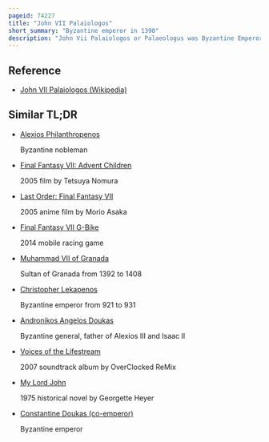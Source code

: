 ```yaml
---
pageid: 74227
title: "John VII Palaiologos"
short_summary: "Byzantine emperor in 1390"
description: "John Vii Palaiologos or Palaeologus was Byzantine Emperor for five Months in 1390, from 14 April to 17 September. A handful of sources suggest that John VII sometimes used the name Andronikos , possibly to honour the memory of his father, Andronikos IV Palaiologos, though he reigned under his birth name."
---
```


## Reference

- [John VII Palaiologos (Wikipedia)](https://en.wikipedia.org/?curid=74227)

## Similar TL;DR

- [Alexios Philanthropenos](/tldr/en/alexios-philanthropenos)

  Byzantine nobleman

- [Final Fantasy VII: Advent Children](/tldr/en/final-fantasy-vii-advent-children)

  2005 film by Tetsuya Nomura

- [Last Order: Final Fantasy VII](/tldr/en/last-order-final-fantasy-vii)

  2005 anime film by Morio Asaka

- [Final Fantasy VII G-Bike](/tldr/en/final-fantasy-vii-g-bike)

  2014 mobile racing game

- [Muhammad VII of Granada](/tldr/en/muhammad-vii-of-granada)

  Sultan of Granada from 1392 to 1408

- [Christopher Lekapenos](/tldr/en/christopher-lekapenos)

  Byzantine emperor from 921 to 931

- [Andronikos Angelos Doukas](/tldr/en/andronikos-angelos-doukas)

  Byzantine general, father of Alexios III and Isaac II

- [Voices of the Lifestream](/tldr/en/voices-of-the-lifestream)

  2007 soundtrack album by OverClocked ReMix

- [My Lord John](/tldr/en/my-lord-john)

  1975 historical novel by Georgette Heyer

- [Constantine Doukas (co-emperor)](/tldr/en/constantine-doukas-co-emperor)

  Byzantine emperor
